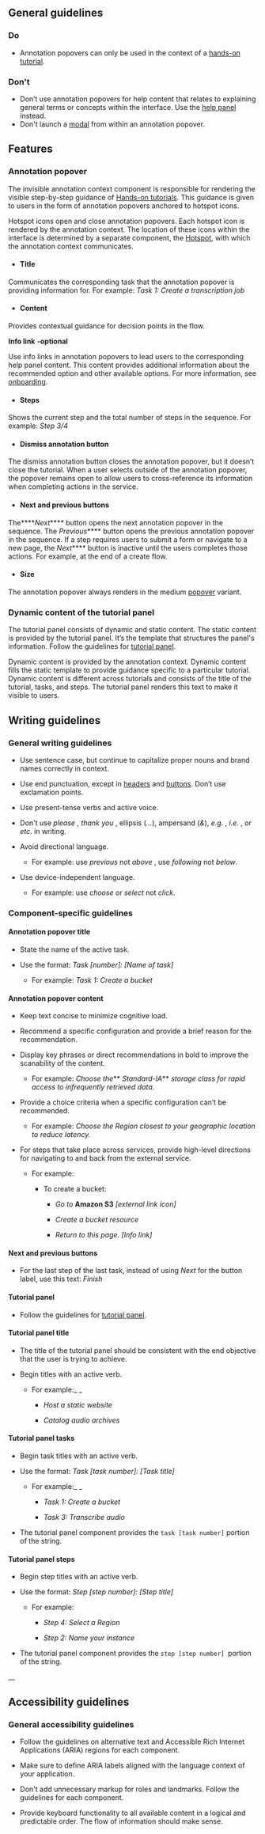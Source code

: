 ## General guidelines

### Do

  * Annotation popovers can only be used in the context of a [hands-on tutorial](/patterns/general/onboarding/hands-on-tutorials/). 



### Don't

  * Don’t use annotation popovers for help content that relates to explaining general terms or concepts within the interface. Use the [help panel](/components/help-panel/?example=with-header%2C-content%2C-and-footer) instead. 
  * Don't launch a [modal](/components/modal/?example=default) from within an annotation popover.



## Features

### Annotation popover

The invisible annotation context component is responsible for rendering the visible step-by-step guidance of [Hands-on tutorials](/patterns/general/onboarding/hands-on-tutorials/). This guidance is given to users in the form of annotation popovers anchored to hotspot icons. 

  
Hotspot icons open and close annotation popovers. Each hotspot icon is rendered by the annotation context. The location of these icons within the interface is determined by a separate component, the [Hotspot](/components/hotspot/?example=around-an-element), with which the annotation context communicates.  


  * #### Title

Communicates the corresponding task that the annotation popover is providing information for. For example: _Task 1: Create a transcription job_

  * #### Content 

Provides contextual guidance for decision points in the flow.

**Info link** _**-**_**optional**

Use info links in annotation popovers to lead users to the corresponding help panel content. This content provides additional information about the recommended option and other available options. For more information, see [onboarding](/patterns/general/onboarding/). 

  * #### Steps

Shows the current step and the total number of steps in the sequence. For example: _Step 3/4_

  * #### Dismiss annotation button

The dismiss annotation button closes the annotation popover, but it doesn’t close the tutorial. When a user selects outside of the annotation popover, the popover remains open to allow users to cross-reference its information when completing actions in the service.

  * #### Next and previous buttons

The****_Next_**** button opens the next annotation popover in the sequence. The _Previous_**** button opens the previous annotation popover in the sequence. If a step requires users to submit a form or navigate to a new page, the _Next_**** button is inactive until the users completes those actions. For example, at the end of a create flow.

  * #### Size

The annotation popover always renders in the medium [popover](/components/popover/?example=medium) variant. 




### Dynamic content of the tutorial panel

The tutorial panel consists of dynamic and static content. The static content is provided by the tutorial panel. It’s the template that structures the panel's information. Follow the guidelines for [tutorial panel](/components/tutorial-panel/?example=first-tutorial-launched). 

  
Dynamic content is provided by the annotation context. Dynamic content fills the static template to provide guidance specific to a particular tutorial. Dynamic content is different across tutorials and consists of the title of the tutorial, tasks, and steps. The tutorial panel renders this text to make it visible to users.  


## Writing guidelines

### General writing guidelines

  * Use sentence case, but continue to capitalize proper nouns and brand names correctly in context.

  * Use end punctuation, except in [headers](/components/header/?tabId=usage) and [buttons](/components/button/?tabId=usage). Don’t use exclamation points.

  * Use present-tense verbs and active voice.

  * Don't use _please_ , _thank you_ , ellipsis (_..._), ampersand (_&_), _e.g._ , _i.e._ , or _etc._ in writing.

  * Avoid directional language.

    * For example: use _previous_ not _above_ , use _following_ not _below_.

  * Use device-independent language.

    * For example: use _choose_ or _select_ not _click_.




### Component-specific guidelines

#### Annotation popover title

  * State the name of the active task.

  * Use the format: _Task [number]: [Name of task]_

    * For example: _Task 1: Create a bucket_




#### Annotation popover content

  * Keep text concise to minimize cognitive load.

  * Recommend a specific configuration and provide a brief reason for the recommendation.

  * Display key phrases or direct recommendations in bold to improve the scanability of the content.

    * For example: _Choose the_** _Standard-IA_** _storage class for rapid access to infrequently retrieved data._

  * Provide a choice criteria when a specific configuration can’t be recommended.

    * For example: _Choose the Region closest to your geographic location to reduce latency._

  * For steps that take place across services, provide high-level directions for navigating to and back from the external service.

    * For example:

      * To create a bucket:

        * _Go to_ __Amazon S3__ _[external link icon]_

        * _Create a bucket resource_

        *  _Return to this page. [Info link]_




#### Next and previous buttons

  * For the last step of the last task, instead of using _Next_ for the button label, use this text: _Finish_




#### Tutorial panel

  * Follow the guidelines for [tutorial panel](/components/tutorial-panel/?example=tutorial-list&tabId=api).




#### Tutorial panel title

  * The title of the tutorial panel should be consistent with the end objective that the user is trying to achieve.

  * Begin titles with an active verb.

    * For example:_ _

      * _Host a static website_

      *  _Catalog audio archives_




#### Tutorial panel tasks

  * Begin task titles with an active verb.

  * Use the format: _Task [task number]: [Task title]_

    * For example:_ _

      * _Task 1: Create a bucket_

      *  _Task 3: Transcribe audio_

  * The tutorial panel component provides the `task [task number]` portion of the string. 




#### Tutorial panel steps

  * Begin step titles with an active verb.

  * Use the format: _Step [step number]: [Step title]_

    * For example: 

      * _Step 4: Select a Region_

      *  _Step 2: Name your instance_

  * The tutorial panel component provides the `step [step number] `portion of the string.




__

## Accessibility guidelines

### General accessibility guidelines

  * Follow the guidelines on alternative text and Accessible Rich Internet Applications (ARIA) regions for each component.

  * Make sure to define ARIA labels aligned with the language context of your application.

  * Don't add unnecessary markup for roles and landmarks. Follow the guidelines for each component.

  * Provide keyboard functionality to all available content in a logical and predictable order. The flow of information should make sense.



